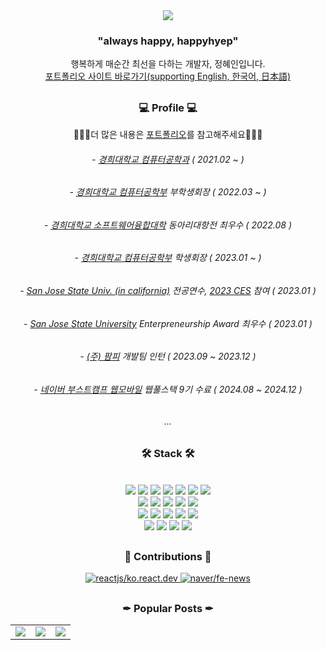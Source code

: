  <div align="center"><img src="https://github.com/happyhyep/clone-twitter/assets/103382269/69b91e94-8c80-4272-b4d7-c1fb5ecab781" /></div>
 
<div align="center"><h3>"always happy, happyhyep"</h3></div>
<div align="center">행복하게 매순간 최선을 다하는 개발자, 정혜인입니다.</div>
<div align="center"><a href="https://happyhyep.github.io/portfolio/" target="_blank">포트폴리오 사이트 바로가기(supporting English, 한국어, 日本語)</a></div>
 
##

<div align="center">  


<div align="center"><h3>💻 Profile 💻</h3></div>
<p>👩🏻‍💻더 많은 내용은 <a href="https://happyhyep.github.io/portfolio/" target="_blank">포트폴리오</a>를 참고해주세요👩🏻‍💻</p>

<h6>- <a href="https://ce.khu.ac.kr/ce/user/main/view.do">경희대학교 컴퓨터공학과</a> ( 2021.02 ~ )</h6>
<h6>- <a href="https://ce.khu.ac.kr/ce/user/main/view.do">경희대학교 컴퓨터공학부</a> 부학생회장 ( 2022.03 ~ )<h6>
 <h6>- <a href="https://software.khu.ac.kr/software/user/main/view.do">경희대학교 소프트웨어융합대학</a> 동아리대항전 최우수 ( 2022.08 )</h6>
<h6>- <a href="https://ce.khu.ac.kr/ce/user/main/view.do">경희대학교 컴퓨터공학부</a> 학생회장 ( 2023.01 ~ ) <h6>
<h6>- <a href="https://www.sjsu.edu/">San Jose State Univ. (in california)</a> 전공연수, <a href="https://www.ces.tech/">2023 CES</a> 참여 ( 2023.01 ) <h6>
<h6>- <a href="https://www.sjsu.edu/">San Jose State University</a> Enterpreneurship Award 최우수 ( 2023.01 ) </h6>
<h6>- <a href="https://brand.apoc.day/" target="_blank">(주) 팜피</a> 개발팀 인턴 ( 2023.09 ~ 2023.12 )</h6>
 <!-- <h6>- Apple Developer Academy @ POSTECH 3기 ( 2024.03 ~ )</h6> -->
<h6>- <a href="https://www.famppy.com/" target="_blank">네이버 부스트캠프 웹모바일</a> 웹풀스택 9기 수료 ( 2024.08 ~ 2024.12 )</h6>
<h6>...</h6>


##
<div align="center"><h3>🛠 Stack 🛠</h3></div>
<br> 
<img src="https://img.shields.io/badge/HTML5-E34F26?style=flat&logo=HTML5&logoColor=white"/>
<img src="https://img.shields.io/badge/JavaScript-F7DF1E?style=flat&logo=JavaScript&logoColor=black"/>
<img src="https://img.shields.io/badge/TypeScript-3178C6?style=flat&logo=TypeScript&logoColor=white"/>
<img src="https://img.shields.io/badge/React-61DAFB?style=flat&logo=React&logoColor=black"/>
<img src="https://img.shields.io/badge/Vue-4FC08D?style=flat&logo=Vue.js&logoColor=black"/>
<img src="https://img.shields.io/badge/Recoil-3578E5?style=flat&logo=Recoil&logoColor=white" />
<img src="https://img.shields.io/badge/Pinia-F2E142?style=flat&logo=Vue.js&logoColor=white" />
<br>
<img src="https://img.shields.io/badge/Node.js-339933?style=flat&logo=Node.js&logoColor=white"/>
<img src="https://img.shields.io/badge/Python-3776AB?style=flat&logo=Python&logoColor=white"/>
<img src="https://img.shields.io/badge/Swift-F05138?style=flat&logo=Swift&logoColor=white"/>
<img src="https://img.shields.io/badge/PostgreSQL-4169E1?style=flat&logo=PostgreSQL&logoColor=black"/>
<img src="https://img.shields.io/badge/Firebase-FFCA28?style=flat&logo=firebase&logoColor=black" />
<br>
 <img src="https://img.shields.io/badge/Docker-2496ED?style=flat&logo=Docker&logoColor=white" />
 <img src="https://img.shields.io/badge/Docker compose-2496ED?style=flat&logo=Docker&logoColor=white" />
 <img src="https://img.shields.io/badge/Amazon ec2-FF9900?style=flat&logo=amazonec2&logoColor=white" />
 <img src="https://img.shields.io/badge/Amazon s3-569A31?style=flat&logo=amazons3&logoColor=white" />
 <img src="https://img.shields.io/badge/Nginx-009639?style=flat&logo=nginx&logoColor=white" />
<br>
<img src="https://img.shields.io/badge/styledComponents-DB7093?style=flat&logo=styled-components&logoColor=white"/>
<img src="https://img.shields.io/badge/CSS3-1572B6?style=flat&logo=CSS3&logoColor=white"/>
<img src="https://img.shields.io/badge/Sass-CC6699?style=flat&logo=Sass&logoColor=white"/>
<img src="https://img.shields.io/badge/Figma-F24E1E?style=flat&logo=figma&logoColor=white" />

##

  
<!-- <div align="center"><h3>🖌 Design 🖌</h3></div>
<br>
<img src="https://img.shields.io/badge/figma-F24E1E?style=flat&logo=figma&logoColor=white"/>
<img src="https://img.shields.io/badge/Adobe Photoshop-31A8FF?style=flat&logo=Adobe Photoshop&logoColor=black"/>
<img src="https://img.shields.io/badge/Adobe Premiere Pro-9999FF?style=flat&logo=Adobe Premiere Pro&logoColor=black"/>
<img src="https://img.shields.io/badge/Adobe After Effects-9999FF?style=flat&logo=Adobe After Effects&logoColor=black"/> -->



<div align="center"><h3>👣 Contributions 👣</h3>
  <!-- <a href="https://github.com/happyhyep">
   <img width="40%" src="https://streak-stats.demolab.com?user=happyhyep&theme=buefy-dark&locale=ko"/>
  </a>
  <br />
  -->
  <a href="https://github.com/reactjs/ko.react.dev">
    <img
      src="https://github-readme-stats.vercel.app/api/pin/?username=reactjs&repo=ko.react.dev&icon_color=FFD82F&text_color=FFFFFF&title_color=FFD82F&bg_color=161B22&border_radius=10"
      alt="reactjs/ko.react.dev"
      title="Contributor"
    />
  </a>
   <a href="https://github.com/naver/fe-news">
    <img
      src="https://github-readme-stats.vercel.app/api/pin/?username=naver&repo=fe-news&icon_color=FFD82F&text_color=FFFFFF&title_color=FFD82F&bg_color=161B22&border_radius=10"
      alt="naver/fe-news"
      title="Contributor"
    />
  </a>
</div>

##

<div align="center"><h3>✒ Popular Posts ✒</h3>
 <table witdh="100%" align="center">
   <tr>
      <td>
        <a href="https://velog.io/@happyhyep/%EB%94%A5%EB%8B%A4%EC%9D%B4%EB%B8%8C-%EB%A6%AC%EC%95%A1%ED%8A%B8%EC%97%90%EC%84%9C%EB%8A%94-%EC%96%B4%EB%96%BB%EA%B2%8C-Element%EB%A5%BC-%EC%B6%94%EA%B0%80%ED%95%A0%EA%B9%8C-innerHTML">
         <img src="https://github.com/user-attachments/assets/6d1e1c37-cec1-46dc-85d7-381d42ce1f9d" />
       </a>
     </td>
     <td>
          <a href="https://velog.io/@happyhyep/%EC%A7%80%EB%8F%84%EC%99%80-%ED%95%A8%EA%BB%98-%EC%9B%80%EC%A7%81%EC%9D%B4%EB%8A%94-%EC%BA%94%EB%B2%84%EC%8A%A4-%EA%B5%AC%ED%98%84-%EC%8A%A4%ED%86%A0%EB%A6%AC">
           <img src="https://github.com/user-attachments/assets/0011b13d-942c-47b5-8b60-804c4eb312e9" />
         </a>
     </td>
     <td>
        <a href="https://velog.io/@happyhyep/Nginx%EC%99%80-Docker-Compose%EB%A1%9C-React-%EC%95%B1-%EB%B0%B0%ED%8F%AC-%EA%B3%BC%EC%A0%95.%EC%B0%90Final">
         <img src="https://github.com/user-attachments/assets/93afb9da-4a6f-4108-b519-5e0fdbab45c6" />
       </a>
     </td>
   </tr>
 </table>
</div>
